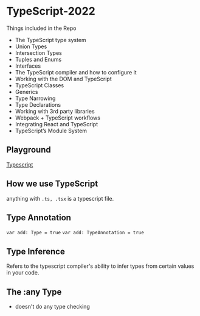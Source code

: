 # TypeScript-2022
Things included in the Repo

- The TypeScript type system
- Union Types
- Intersection Types
- Tuples and Enums
- Interfaces
- The TypeScript compiler and how to configure it
- Working with the DOM and TypeScript
- TypeScript Classes
- Generics
- Type Narrowing
- Type Declarations
- Working with 3rd party libraries
- Webpack + TypeScript workflows
- Integrating React and TypeScript
- TypeScript’s Module System

## Playground
[Typescript](https://www.typescriptlang.org/play)

## How we use TypeScript
anything with ```.ts, .tsx``` is a typescript file.

## Type Annotation

```var add: Type = true```
```var add: TypeAnnotation = true```

## Type Inference
Refers to the typescript compiler's ability to infer types from certain values in your code.

## The :any Type
- doesn't do any type checking
